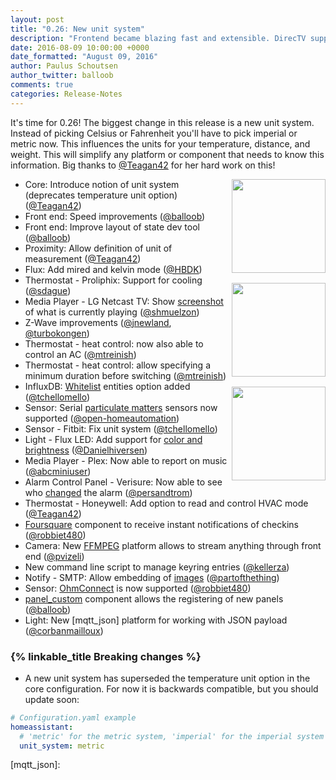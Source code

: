 ```yaml
---
layout: post
title: "0.26: New unit system"
description: "Frontend became blazing fast and extensible. DirecTV support added."
date: 2016-08-09 10:00:00 +0000
date_formatted: "August 09, 2016"
author: Paulus Schoutsen
author_twitter: balloob
comments: true
categories: Release-Notes
---
```


It's time for 0.26! The biggest change in this release is a new unit system. Instead of picking Celsius or Fahrenheit you'll have to pick imperial or metric now. This influences the units for your temperature, distance, and weight. This will simplify any platform or component that needs to know this information. Big thanks to [@Teagan42] for her hard work on this!

<img src='/images/supported_brands/foursquare.png' style='clear: right; margin-left: 5px; border:none; box-shadow: none; float: right; margin-bottom: 16px;' width='150' /><img src='/images/supported_brands/ohmconnect.png' style='clear: right; margin-left: 5px; border:none; box-shadow: none; float: right; margin-bottom: 16px;' width='150' /><img src='/images/supported_brands/directv.png' style='clear: right; margin-left: 5px; border:none; box-shadow: none; float: right; margin-bottom: 16px;' width='150' />

- Core: Introduce notion of unit system (deprecates temperature unit option) ([@Teagan42])
- Front end: Speed improvements ([@balloob])
- Front end: Improve layout of state dev tool ([@balloob])
- Proximity: Allow definition of unit of measurement ([@Teagan42])
- Flux: Add mired and kelvin mode ([@HBDK])
- Thermostat - Proliphix: Support for cooling ([@sdague])
- Media Player - LG Netcast TV: Show [screenshot] of what is currently playing ([@shmuelzon])
- Z-Wave improvements ([@jnewland], [@turbokongen])
- Thermostat - heat control: now also able to control an AC ([@mtreinish])
- Thermostat - heat control: allow specifying a minimum duration before switching ([@mtreinish])
- InfluxDB: [Whitelist] entities option added ([@tchellomello])
- Sensor: Serial [particulate matters][particulate] sensors now supported ([@open-homeautomation])
- Sensor - Fitbit: Fix unit system ([@tchellomello])
- Light - Flux LED: Add support for [color and brightness][color] ([@Danielhiversen])
- Media Player - Plex: Now able to report on music ([@abcminiuser])
- Alarm Control Panel - Verisure: Now able to see who [changed] the alarm ([@persandtrom])
- Thermostat - Honeywell: Add option to read and control HVAC mode ([@Teagan42])
- [Foursquare] component to receive instant notifications of checkins ([@robbiet480])
- Camera: New [FFMPEG] platform allows to stream anything through front end ([@pvizeli])
- New command line script to manage keyring entries ([@kellerza])
- Notify - SMTP: Allow embedding of [images][images] ([@partofthething])
- Sensor: [OhmConnect] is now supported ([@robbiet480])
- [panel_custom] component allows the registering of new panels ([@balloob])
- Light: New [mqtt_json] platform for working with JSON payload ([@corbanmailloux])


### {% linkable_title Breaking changes %}

 - A new unit system has superseded the temperature unit option in the core configuration. For now it is backwards compatible, but you should update soon:

```yaml
# Configuration.yaml example
homeassistant:
  # 'metric' for the metric system, 'imperial' for the imperial system
  unit_system: metric
```

[@abcminiuser]: https://github.com/abcminiuser
[@balloob]: https://github.com/balloob
[@corbanmailloux]: https://github.com/corbanmailloux
[@Danielhiversen]: https://github.com/Danielhiversen
[@HBDK]: https://github.com/HBDK
[@jnewland]: https://github.com/jnewland
[@kellerza]: https://github.com/kellerza
[@mtreinish]: https://github.com/mtreinish
[@open-homeautomation]: https://github.com/open-homeautomation
[@partofthething]: https://github.com/partofthething
[@persandtrom]: https://github.com/persandtrom
[@pvizeli]: https://github.com/pvizeli
[@robbiet480]: https://github.com/robbiet480
[@sdague]: https://github.com/sdague
[@shmuelzon]: https://github.com/shmuelzon
[@tchellomello]: https://github.com/tchellomello
[@Teagan42]: https://github.com/Teagan42
[@turbokongen]: https://github.com/turbokongen

[Foursquare]: /components/foursquare/
[OhmConnect]: /components/sensor.ohmconnect/
[FFMPEG]: /components/camera.ffmpeg/
[images]: /components/notify.smtp/
[panel_custom]: /components/panel_custom/
[changed]: /components/alarm_control_panel.verisure/
[color]: /components/light.flux_led/
[Whitelist]: /components/influxdb/
[particulate]: /components/sensor.particulate_matter/
[screenshot]: /components/media_player.lg_netcast/
[mqtt_json]: 
